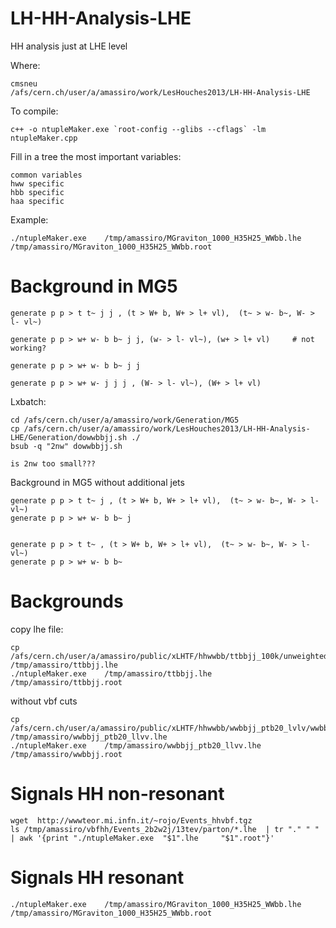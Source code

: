 LH-HH-Analysis-LHE
==================

HH analysis just at LHE level

Where:

    cmsneu
    /afs/cern.ch/user/a/amassiro/work/LesHouches2013/LH-HH-Analysis-LHE


To compile:

    c++ -o ntupleMaker.exe `root-config --glibs --cflags` -lm ntupleMaker.cpp


Fill in a tree the most important variables:

    common variables
    hww specific
    hbb specific
    haa specific


Example:

    ./ntupleMaker.exe    /tmp/amassiro/MGraviton_1000_H35H25_WWbb.lhe    /tmp/amassiro/MGraviton_1000_H35H25_WWbb.root





Background in MG5
==================

    generate p p > t t~ j j , (t > W+ b, W+ > l+ vl),  (t~ > w- b~, W- > l- vl~)

    generate p p > w+ w- b b~ j j, (w- > l- vl~), (w+ > l+ vl)     # not working?

    generate p p > w+ w- b b~ j j

    generate p p > w+ w- j j j , (W- > l- vl~), (W+ > l+ vl)

Lxbatch:

    cd /afs/cern.ch/user/a/amassiro/work/Generation/MG5
    cp /afs/cern.ch/user/a/amassiro/work/LesHouches2013/LH-HH-Analysis-LHE/Generation/dowwbbjj.sh ./
    bsub -q "2nw" dowwbbjj.sh

    is 2nw too small???


Background in MG5 without additional jets


    generate p p > t t~ j , (t > W+ b, W+ > l+ vl),  (t~ > w- b~, W- > l- vl~)
    generate p p > w+ w- b b~ j


    generate p p > t t~ , (t > W+ b, W+ > l+ vl),  (t~ > w- b~, W- > l- vl~)
    generate p p > w+ w- b b~




Backgrounds
=======

copy lhe file:

    cp /afs/cern.ch/user/a/amassiro/public/xLHTF/hhwwbb/ttbbjj_100k/unweighted_events.lhe /tmp/amassiro/ttbbjj.lhe
    ./ntupleMaker.exe    /tmp/amassiro/ttbbjj.lhe    /tmp/amassiro/ttbbjj.root

without vbf cuts

    cp  /afs/cern.ch/user/a/amassiro/public/xLHTF/hhwwbb/wwbbjj_ptb20_lvlv/wwbbjj_ptb20_llvv.lhe  /tmp/amassiro/wwbbjj_ptb20_llvv.lhe
    ./ntupleMaker.exe    /tmp/amassiro/wwbbjj_ptb20_llvv.lhe    /tmp/amassiro/wwbbjj.root






Signals HH non-resonant
=======

    wget  http://wwwteor.mi.infn.it/~rojo/Events_hhvbf.tgz
    ls /tmp/amassiro/vbfhh/Events_2b2w2j/13tev/parton/*.lhe  | tr "." " "  | awk '{print "./ntupleMaker.exe  "$1".lhe     "$1".root"}'



Signals HH resonant
=======

    ./ntupleMaker.exe    /tmp/amassiro/MGraviton_1000_H35H25_WWbb.lhe    /tmp/amassiro/MGraviton_1000_H35H25_WWbb.root





